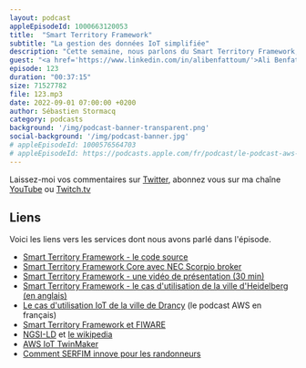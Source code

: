```yaml
---
layout: podcast
appleEpisodeId: 1000663120053
title:  "Smart Territory Framework"
subtitle: "La gestion des données IoT simplifiée"
description: "Cette semaine, nous parlons du Smart Territory Framework, un ensemble d'outils et de modules open source qui permet de démarrer rapidement les projets IoT à l'échelle d'un territoire, une ville, une collectivité. Vous pouvez ainsi construire et maintenir des solutions basées sur les standards de l'industries, compatible avec les solutions open source de l'écosystème FIWARE. Comme à notre habitude, nous expliquons très concrètement comment démarrer et nous illustrons nos propos avec des cas pratiques déjà mis en oeuvre par nos clients : du contrôle de building, à la surveillance des troupeaux dans les alpages, en passant par l'amélioration de la circulation et du parking en ville."
guest: "<a href='https://www.linkedin.com/in/alibenfattoum/'>Ali Benfattoum</a>, Evangelist Industrial IoT and Edge</a>"
episode: 123
duration: "00:37:15"
size: 71527782 
file: 123.mp3
date: 2022-09-01 07:00:00 +0200   
author: Sébastien Stormacq
category: podcasts
background: '/img/podcast-banner-transparent.png'
social-background: '/img/podcast-banner.jpg'
# appleEpisodeId: 1000576564703
# appleEpisodeId: https://podcasts.apple.com/fr/podcast/le-podcast-aws-en-français/id1452118442
---
```


Laissez-moi vos commentaires sur [Twitter](https://twitter.com/sebsto), abonnez vous sur ma chaîne [YouTube](https://www.youtube.com/sebsto) ou [Twitch.tv](https://www.twitch.tv/sebAWS)

## Liens

Voici les liens vers les services dont nous avons parlé dans l'épisode.

- [Smart Territory Framework - le code source](https://github.com/aws-samples/aws-stf)
- [Smart Territory Framework Core avec NEC Scorpio broker](https://github.com/aws-samples/aws-stf-core-scorpio)
- [Smart Territory Framework - une vidéo de présentation (30 min)](https://www.youtube.com/watch?v=4MRZiC1VvKQ)
- [Smart Territory Framework - le cas d'utilisation de la ville d'Heidelberg (en anglais)](https://www.youtube.com/watch?v=Q_fADZFZqSE)
- [Le cas d'utilisation IoT de la ville de Drancy](https://stormacq.com/podcasts/episode_099/index.html) (le podcast AWS en français)
- [Smart Territory Framework et FIWARE](https://www.fiware.org/2022/07/04/how-the-smart-territory-framework-helps-territories-create-smart-and-sustainable-services-for-their-residents/)
- [NGSI-LD](https://www.etsi.org/technologies/internet-of-things) et [le wikipedia](https://fr.wikipedia.org/wiki/NGSI-LD)
- [AWS IoT TwinMaker](https://docs.aws.amazon.com/iot-twinmaker/latest/guide/what-is-twinmaker.html)
- [Comment SERFIM innove pour les randonneurs](https://www.youtube.com/watch?v=zJ8DKRuQSps)
